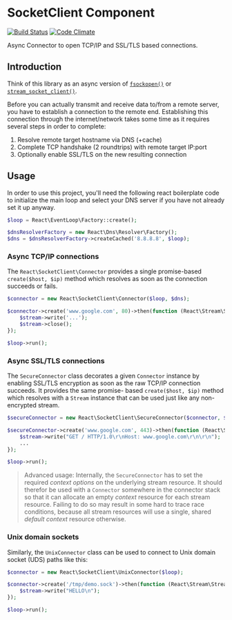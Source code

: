 # SocketClient Component

[![Build Status](https://secure.travis-ci.org/reactphp/socket-client.png?branch=master)](http://travis-ci.org/reactphp/socket-client) [![Code Climate](https://codeclimate.com/github/reactphp/socket-client/badges/gpa.svg)](https://codeclimate.com/github/reactphp/socket-client)

Async Connector to open TCP/IP and SSL/TLS based connections.

## Introduction

Think of this library as an async version of
[`fsockopen()`](http://www.php.net/function.fsockopen) or
[`stream_socket_client()`](http://php.net/function.stream-socket-client).

Before you can actually transmit and receive data to/from a remote server, you
have to establish a connection to the remote end. Establishing this connection
through the internet/network takes some time as it requires several steps in
order to complete:

1. Resolve remote target hostname via DNS (+cache)
2. Complete TCP handshake (2 roundtrips) with remote target IP:port
3. Optionally enable SSL/TLS on the new resulting connection

## Usage

In order to use this project, you'll need the following react boilerplate code
to initialize the main loop and select your DNS server if you have not already
set it up anyway.

```php
$loop = React\EventLoop\Factory::create();

$dnsResolverFactory = new React\Dns\Resolver\Factory();
$dns = $dnsResolverFactory->createCached('8.8.8.8', $loop);
```

### Async TCP/IP connections

The `React\SocketClient\Connector` provides a single promise-based
`create($host, $ip)` method which resolves as soon as the connection
succeeds or fails.

```php
$connector = new React\SocketClient\Connector($loop, $dns);

$connector->create('www.google.com', 80)->then(function (React\Stream\Stream $stream) {
    $stream->write('...');
    $stream->close();
});

$loop->run();
```

### Async SSL/TLS connections

The `SecureConnector` class decorates a given `Connector` instance by enabling
SSL/TLS encryption as soon as the raw TCP/IP connection succeeds. It provides
the same promise- based `create($host, $ip)` method which resolves with
a `Stream` instance that can be used just like any non-encrypted stream.

```php
$secureConnector = new React\SocketClient\SecureConnector($connector, $loop);

$secureConnector->create('www.google.com', 443)->then(function (React\Stream\Stream $stream) {
    $stream->write("GET / HTTP/1.0\r\nHost: www.google.com\r\n\r\n");
    ...
});

$loop->run();
```

> Advanced usage: Internally, the `SecureConnector` has to set the required
> _context options_ on the underlying stream resource.
> It should therefor be used with a `Connector` somewhere in the connector
> stack so that it can allocate an empty _context_ resource for each stream
> resource.
> Failing to do so may result in some hard to trace race conditions, because all
> stream resources will use a single, shared _default context_ resource otherwise.

### Unix domain sockets

Similarly, the `UnixConnector` class can be used to connect to Unix domain socket (UDS)
paths like this:

```php
$connector = new React\SocketClient\UnixConnector($loop);

$connector->create('/tmp/demo.sock')->then(function (React\Stream\Stream $stream) {
    $stream->write("HELLO\n");
});

$loop->run();
```
